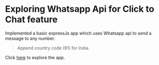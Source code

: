 #  Exploring Whatsapp Api for Click to Chat feature

Implemented a basic expressJs app which uses Whatsapp api to send a message to any number.

> Append country code (91) for India.

Click [here](https://whatsappapi.herokuapp.com/) to explore the app.